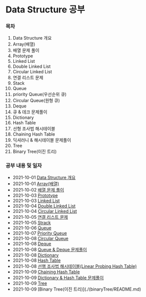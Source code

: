 # Data Structure 공부 

### 목차

1. Data Structure 개요 
2. Array(배열)
3. 배열 문제 풀이
4. Prototype
5. Linked List
6. Double Linked List
7. Circular Linked List
8. 연결 리스트 문제
9. Stack
10. Queue
11. priority Queue(우선순위 큐)
12. Circular Queue(원형 큐)
13. Deque
14. 큐 & 데크 문제풀이
15. Dictionary
16. Hash Table
17. 선형 조사법 해시테이블
18. Chaining Hash Table
19. 딕셔러니 & 해시테이블 문제풀이
20. Tree
21. Binary Tree(이진 트리)

### 공부 내용 및 일자 

- 2021-10-01 [Data Structure 개요](./overview/README.md)
- 2021-10-01 [Array(배열)](./array/README.md)
- 2021-10-02 [배열 문제 풀이](./arrayQuestion/README.md)
- 2021-10-03 [Prototype](./prototype/README.md)
- 2021-10-03 [Linked List](./linkedlist/README.md)
- 2021-10-04 [Double Linked List](./doubleLinkedList/README.md)
- 2021-10-04 [Circular Linked List](./circularLinkedList/README.md)
- 2021-10-05 [연결 리스트 문제](./linkedListQuestion/README.md)
- 2021-10-05 [Strack](./stack/README.md)
- 2021-10-06 [Queue](./queue/README.md)
- 2021-10-07 [Priority Queue](./priorityQueue/README.md)
- 2021-10-08 [Circular Queue](./circularQueue/README.md)
- 2021-10-08 [Deque](./deque/README.md)
- 2021-10-08 [Queue & Deque 문제풀이](./queueDequeQuestion/README.md)
- 2021-10-08 [Dictionary](./dictionary/README.md)
- 2021-10-08 [Hash Table](./hashTable/README.md)
- 2021-10-08 [선행 조사법 해시테이블(Linear Probing Hash Table)](./linearprobingHashTable/README.md)
- 2021-10-09 [Chaining Hash Table](./chainingHashTable/README.md)
- 2021-10-09 [Dictionary & Hash Table 문제풀이](./dictionaryHashTableQueue/README.md)
- 2021-10-09 [Tree](./tree/README.md)
- 2021-10-09 [Binary Tree(이진 트리)](./(binaryTree/README.md)
